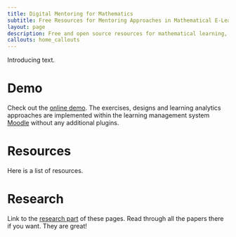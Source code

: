 ```yaml
---
title: Digital Mentoring for Mathematics
subtitle: Free Resources for Mentoring Approaches in Mathematical E-Learning
layout: page
description: Free and open source resources for mathematical learning, i.e., exercises, Javascript toolboxes and analytics instruments for learning management systems such as Moodle or ILIAS.
callouts: home_callouts
---
```


Introducing text.

# Demo
Check out the [online demo](https://moodleresearch.hs-bochum.de/?lang=en). The exercises, designs and learning analytics approaches are implemented within the learning management system [Moodle](https://moodle.org/) without any additional plugins.

# Resources
Here is a list of resources.

# Research
Link to the [research part](./research/) of these pages.
Read through all the papers there if you want. They are great!